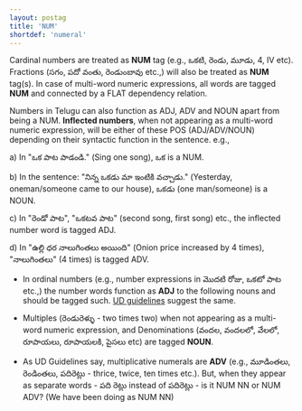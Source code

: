 ```yaml
---
layout: postag
title: 'NUM'
shortdef: 'numeral'
---
```


Cardinal numbers are treated as **NUM** tag (e.g., ఒకటి, రెండు, మూడు, 4, IV  etc). Fractions (సగం, పదో వంతు, రెండుంబావు etc.,) will also be treated as **NUM** tag(s). In case of multi-word numeric expressions, all words are tagged **NUM** and connected by a FLAT dependency relation.

Numbers in Telugu can also function as ADJ, ADV and NOUN apart from being a NUM. **Inflected numbers**, when not appearing as a multi-word numeric expression, will be either of these POS (ADJ/ADV/NOUN) depending on their syntactic function in the sentence. e.g.,

a) In "ఒక పాట పాడండి." (Sing one song), ఒక is a NUM.

b) In the sentence: "నిన్న ఒకడు మా ఇంటికి వచ్చాడు." (Yesterday, oneman/someone came to our house), ఒకడు (one man/someone) is a NOUN.  

c) In "రెండో పాట", "ఒకటవ పాట" (second song, first song) etc., the inflected number word is tagged ADJ.

d) In "ఉల్లి ధర నాలుగింతలు అయింది" (Onion price increased by 4 times), "నాలుగింతలు" (4 times) is tagged ADV.

* In ordinal numbers (e.g., number expressions in మొదటి రోజు, ఒకటో పాట etc.,) the number words function as **ADJ** to the following nouns and should be tagged such. [UD guidelines](http://universaldependencies.org/u/pos/NUM.html) suggest the same.

* Multiples (రెండురెళ్ళు - two times two) when not appearing as a multi-word numeric expression, and Denominations (వందల, వందలలో, వేలలో, రూపాయలు, రూపాయలకి, పైసలు  etc) are tagged **NOUN**. 

* As UD Guidelines say, multiplicative numerals are **ADV** (e.g., మూడింతలు, రెండింతలు, పదిరెట్లు - thrice, twice, ten times etc.). But, when they appear as separate words - పది రెట్లు instead of పదిరెట్లు - is it NUM NN or NUM ADV? (We have been doing as NUM NN)




